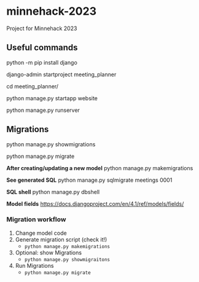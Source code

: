 # minnehack-2023
Project for Minnehack 2023

## Useful commands

python -m pip install django

django-admin startproject meeting_planner

cd meeting_planner/

python manage.py startapp website

python manage.py runserver

## Migrations

python manage.py showmigrations

python manage.py migrate

**After creating/updating a new model**
python manage.py makemigrations

**See generated SQL**
python manage.py sqlmigrate meetings 0001

**SQL shell**
python manage.py dbshell

**Model fields**
https://docs.djangoproject.com/en/4.1/ref/models/fields/

### Migration workflow
1. Change model code
2. Generate migration script (check it!)
    - `python manage.py makemigrations`
3. Optional: show Migrations
    - `python manage.py showmigraitons`
4. Run Migrations
    - `python manage.py migrate`

